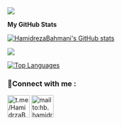 
<img src="https://user-images.githubusercontent.com/74038190/213910845-af37a709-8995-40d6-be59-724526e3c3d7.gif" style="max-width: 100%; display: inline-block;" data-target="animated-image.originalImage">

<b>My GitHub Stats</b>

<a href="http://www.github.com/HamidrezaBahmani"><img src="https://github-readme-stats.vercel.app/api?username=HamidrezaBahmani&show_icons=true&hide=&count_private=true&title_color=0891b2&text_color=ffffff&icon_color=0891b2&bg_color=1c1917&hide_border=true&show_icons=true" alt="HamidrezaBahmani's GitHub stats" /></a>

<a href="http://www.github.com/HamidrezaBahmani"><img src="https://github-readme-streak-stats.herokuapp.com/?user=HamidrezaBahmani&stroke=ffffff&background=1c1917&ring=0891b2&fire=0891b2&currStreakNum=ffffff&currStreakLabel=0891b2&sideNums=ffffff&sideLabels=ffffff&dates=ffffff&hide_border=true" /></a>


<a href="https://github.com/HamidrezaBahmani" align="left"><img src="https://github-readme-stats.vercel.app/api/top-langs/?username=HamidrezaBahmani&langs_count=10&title_color=0891b2&text_color=ffffff&icon_color=0891b2&bg_color=1c1917&hide_border=true&locale=en&custom_title=Top%20%Languages" alt="Top Languages" /></a>
<h3 align="left">🔗Connect with me :</h3>
<p align="left">

<a href="https://t.me/HamidrzaBahmani" target="blank"><img align="center" src="https://cdn-icons-png.flaticon.com/128/2504/2504941.png" alt="t.me/HamidrzaBahmani" height="50" width="50" /></a>
<a href="mailto:hb.hamidrezabahmani.com@gmail.com" target="blank"><img align="center" src="https://cdn-icons-png.flaticon.com/128/732/732200.png" alt="mailto:hb.hamidrezabahmani.com@gmail.com" height="50" width="50" /></a>

</p>
